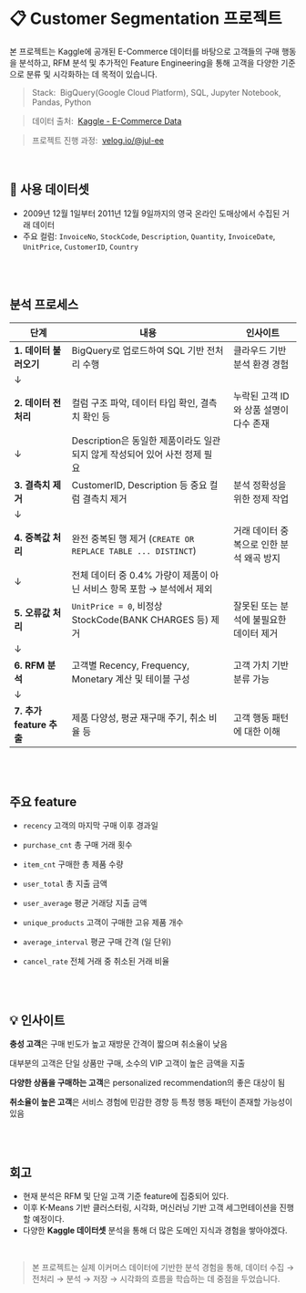 # 📋 Customer Segmentation 프로젝트

본 프로젝트는 Kaggle에 공개된 E-Commerce 데이터를 바탕으로 고객들의 구매 행동을 분석하고, RFM 분석 및 추가적인 Feature Engineering을 통해 고객을 다양한 기준으로 분류 및 시각화하는 데 목적이 있습니다.

> Stack: &nbsp;BigQuery(Google Cloud Platform), SQL, Jupyter Notebook, Pandas, Python

> 데이터 출처: &nbsp;[Kaggle - E-Commerce Data](https://www.kaggle.com/datasets/carrie1/ecommerce-data)

> 프로젝트 진행 과정: &nbsp;[velog.io/@jul-ee](https://velog.io/@jul-ee/posts)

<br>

## 📂 사용 데이터셋
- 2009년 12월 1일부터 2011년 12월 9일까지의 영국 온라인 도매상에서 수집된 거래 데이터
- 주요 컬럼: `InvoiceNo`, `StockCode`, `Description`, `Quantity`, `InvoiceDate`, `UnitPrice`, `CustomerID`, `Country`

<br>
<br>

## 분석 프로세스

| 단계 | 내용 | 인사이트 |
|------|------|----------|
| **1. 데이터 불러오기** | BigQuery로 업로드하여 SQL 기반 전처리 수행 | 클라우드 기반 분석 환경 경험 |
| ↓ | |
| **2. 데이터 전처리** | 컬럼 구조 파악, 데이터 타입 확인, 결측치 확인 등 | 누락된 고객 ID와 상품 설명이 다수 존재 |
| ↓ | Description은 동일한 제품이라도 일관되지 않게 작성되어 있어 사전 정제 필요&nbsp;&nbsp;&nbsp; |
| **3. 결측치 제거** | CustomerID, Description 등 중요 컬럼 결측치 제거 | 분석 정확성을 위한 정제 작업 |
| ↓ | |
| **4. 중복값 처리** | 완전 중복된 행 제거 (`CREATE OR REPLACE TABLE ... DISTINCT`) | 거래 데이터 중복으로 인한 분석 왜곡 방지 |
| ↓ | 전체 데이터 중 0.4% 가량이 제품이 아닌 서비스 항목 포함 → 분석에서 제외&nbsp;&nbsp;&nbsp; |
| **5. 오류값 처리** | `UnitPrice = 0`, 비정상 StockCode(BANK CHARGES 등) 제거 | 잘못된 또는 분석에 불필요한 데이터 제거 |
| ↓ | |
| **6. RFM 분석** | 고객별 Recency, Frequency, Monetary 계산 및 테이블 구성 | 고객 가치 기반 분류 가능 |
| ↓ | |
| **7. 추가 feature 추출** | 제품 다양성, 평균 재구매 주기, 취소 비율 등 | 고객 행동 패턴에 대한 이해 |

<br>
<br>

## 주요 feature

- `recency` 고객의 마지막 구매 이후 경과일

- `purchase_cnt` 총 구매 거래 횟수

- `item_cnt` 구매한 총 제품 수량

- `user_total` 총 지출 금액

- `user_average` 평균 거래당 지출 금액

- `unique_products` 고객이 구매한 고유 제품 개수

- `average_interval` 평균 구매 간격 (일 단위)

- `cancel_rate` 전체 거래 중 취소된 거래 비율


<br>
<br>

## 💡 인사이트

**충성 고객**은 구매 빈도가 높고 재방문 간격이 짧으며 취소율이 낮음

대부분의 고객은 단일 상품만 구매, 소수의 VIP 고객이 높은 금액을 지출

**다양한 상품을 구매하는 고객**은 personalized recommendation의 좋은 대상이 됨

**취소율이 높은 고객**은 서비스 경험에 민감한 경향 등 특정 행동 패턴이 존재할 가능성이 있음



<br>
<br>

## 회고
- 현재 분석은 RFM 및 단일 고객 기준 feature에 집중되어 있다.
- 이후 K-Means 기반 클러스터링, 시각화, 머신러닝 기반 고객 세그먼테이션을 진행할 예정이다.
- 다양한 **Kaggle 데이터셋** 분석을 통해 더 많은 도메인 지식과 경험을 쌓아야겠다.


<br>

> 본 프로젝트는 실제 이커머스 데이터에 기반한 분석 경험을 통해,  데이터 수집 → 전처리 → 분석 → 저장 → 시각화의 흐름을 학습하는 데 중점을 두었습니다.
